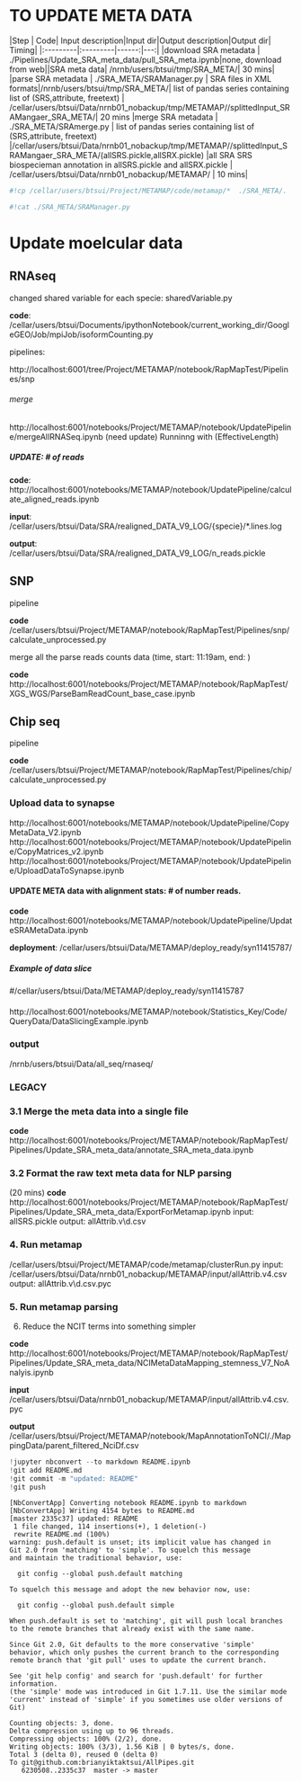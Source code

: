 
# TO UPDATE META DATA


|Step | Code| Input description|Input dir|Output description|Output dir| Timing|
|:---------|:---------|------:|---:|
|download SRA metadata | ./Pipelines/Update_SRA_meta_data/pull_SRA_meta.ipynb|none, download from web||SRA meta data| /nrnb/users/btsui/tmp/SRA_META/| 30 mins|
|parse SRA metadata | ./SRA_META/SRAManager.py |  SRA files in XML formats|/nrnb/users/btsui/tmp/SRA_META/| list of pandas series containing list of (SRS,attribute, freetext) | /cellar/users/btsui/Data/nrnb01_nobackup/tmp/METAMAP//splittedInput_SRAMangaer_SRA_META/| 20 mins
|merge SRA metadata | ./SRA_META/SRAmerge.py | list of pandas series containing list of (SRS,attribute, freetext) |/cellar/users/btsui/Data/nrnb01_nobackup/tmp/METAMAP//splittedInput_SRAMangaer_SRA_META/(allSRS.pickle,allSRX.pickle) |all SRA SRS biospecieman annotation in allSRS.pickle and allSRX.pickle  | /cellar/users/btsui/Data/nrnb01_nobackup/METAMAP/ | 10 mins| 



```python
#!cp /cellar/users/btsui/Project/METAMAP/code/metamap/*  ./SRA_META/.
```


```python
#!cat ./SRA_META/SRAManager.py 
```

# Update moelcular data



##  RNAseq
 changed shared variable for each specie: sharedVariable.py

**code**: /cellar/users/btsui/Documents/ipythonNotebook/current_working_dir/GoogleGEO/Job/mpiJob/isoformCounting.py

pipelines: 

http://localhost:6001/tree/Project/METAMAP/notebook/RapMapTest/Pipelines/snp

###### merge
http://localhost:6001/notebooks/Project/METAMAP/notebook/UpdatePipeline/mergeAllRNASeq.ipynb (need update)
Runninng with (EffectiveLength)


##### UPDATE: # of reads 

**code**: http://localhost:6001/notebooks/METAMAP/notebook/UpdatePipeline/calculate_aligned_reads.ipynb

**input**: /cellar/users/btsui/Data/SRA/realigned_DATA_V9_LOG/{specie}/*.lines.log

**output**: /cellar/users/btsui/Data/SRA/realigned_DATA_V9_LOG/n_reads.pickle

## SNP
pipeline

**code** /cellar/users/btsui/Project/METAMAP/notebook/RapMapTest/Pipelines/snp/calculate_unprocessed.py

merge all the parse reads counts data  (time, start: 11:19am, end: )

**code** http://localhost:6001/notebooks/Project/METAMAP/notebook/RapMapTest/XGS_WGS/ParseBamReadCount_base_case.ipynb

## Chip seq
pipeline 

**code** /cellar/users/btsui/Project/METAMAP/notebook/RapMapTest/Pipelines/chip/calculate_unprocessed.py



### Upload data to synapse
http://localhost:6001/notebooks/METAMAP/notebook/UpdatePipeline/CopyMetaData_V2.ipynb
http://localhost:6001/notebooks/Project/METAMAP/notebook/UpdatePipeline/CopyMatrices_v2.ipynb
http://localhost:6001/notebooks/Project/METAMAP/notebook/UpdatePipeline/UploadDataToSynapse.ipynb


#### UPDATE META data with alignment stats: # of number reads. 

**code** http://localhost:6001/notebooks/METAMAP/notebook/UpdatePipeline/UpdateSRAMetaData.ipynb

**deployment**: /cellar/users/btsui/Data/METAMAP/deploy_ready/syn11415787/
#####  Example of data slice
#/cellar/users/btsui/Data/METAMAP/deploy_ready/syn11415787
#### 
http://localhost:6001/notebooks/METAMAP/notebook/Statistics_Key/Code/QueryData/DataSlicingExample.ipynb

### output
/nrnb/users/btsui/Data/all_seq/rnaseq/

### LEGACY




### 3.1 Merge the meta data into a single file

**code** http://localhost:6001/notebooks/Project/METAMAP/notebook/RapMapTest/Pipelines/Update_SRA_meta_data/annotate_SRA_meta_data.ipynb

### 3.2 Format the raw text meta data for NLP parsing 

(20 mins)
**code** http://localhost:6001/notebooks/Project/METAMAP/notebook/RapMapTest/Pipelines/Update_SRA_meta_data/ExportForMetamap.ipynb
input: allSRS.pickle
output: allAttrib.v\d.csv


### 4. Run metamap 
/cellar/users/btsui/Project/METAMAP/code/metamap/clusterRun.py
input: /cellar/users/btsui/Data/nrnb01_nobackup/METAMAP/input/allAttrib.v4.csv
output: allAttrib.v\d.csv.pyc

### 5. Run metamap parsing

6. Reduce the NCIT terms into something simpler

**code** http://localhost:6001/notebooks/Project/METAMAP/notebook/RapMapTest/Pipelines/Update_SRA_meta_data/NCIMetaDataMapping_stemness_V7_NoAnalyis.ipynb

**input** /cellar/users/btsui/Data/nrnb01_nobackup/METAMAP/input/allAttrib.v4.csv.pyc

**output** /cellar/users/btsui/Project/METAMAP/notebook/MapAnnotationToNCI/./MappingData/parent_filtered_NciDf.csv



```python
!jupyter nbconvert --to markdown README.ipynb
!git add README.md
!git commit -m "updated: README"
!git push 
```

    [NbConvertApp] Converting notebook README.ipynb to markdown
    [NbConvertApp] Writing 4154 bytes to README.md
    [master 2335c37] updated: README
     1 file changed, 114 insertions(+), 1 deletion(-)
     rewrite README.md (100%)
    warning: push.default is unset; its implicit value has changed in
    Git 2.0 from 'matching' to 'simple'. To squelch this message
    and maintain the traditional behavior, use:
    
      git config --global push.default matching
    
    To squelch this message and adopt the new behavior now, use:
    
      git config --global push.default simple
    
    When push.default is set to 'matching', git will push local branches
    to the remote branches that already exist with the same name.
    
    Since Git 2.0, Git defaults to the more conservative 'simple'
    behavior, which only pushes the current branch to the corresponding
    remote branch that 'git pull' uses to update the current branch.
    
    See 'git help config' and search for 'push.default' for further information.
    (the 'simple' mode was introduced in Git 1.7.11. Use the similar mode
    'current' instead of 'simple' if you sometimes use older versions of Git)
    
    Counting objects: 3, done.
    Delta compression using up to 96 threads.
    Compressing objects: 100% (2/2), done.
    Writing objects: 100% (3/3), 1.56 KiB | 0 bytes/s, done.
    Total 3 (delta 0), reused 0 (delta 0)
    To git@github.com:brianyiktaktsui/AllPipes.git
       6230508..2335c37  master -> master


